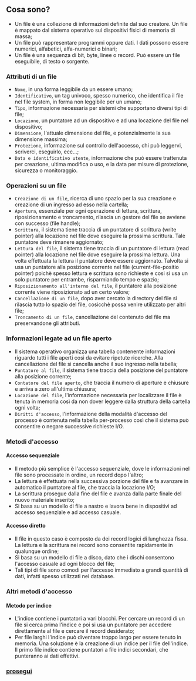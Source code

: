 ## Cosa sono?
- Un file è una collezione di informazioni definite dal suo creatore. Un file è mappato dal sistema operativo sui dispositivi fisici di memoria di massa;
- Un file può rappresentare programmi oppure dati. I dati possono essere numerici, alfabetici, alfa-numerici o binari;
- Un file è una sequenza di bit, byte, linee o record. Può essere un file eseguibile, di testo o sorgente.

### Attributi di un file
- `Nome`, in una forma leggibile da un essere umano;
- `Identificativo`, un tag univoco, spesso numerico, che identifica il file nel file system, in forma non leggibile per un umano;
- `Tipo`, informazione necessaria per sistemi che supportano diversi tipi di file;
- `Locazione`, un puntatore ad un dispositivo e ad una locazione del file nel dispositivo;
- `Dimensione`, l'attuale dimensione del file, e potenzialmente la sua dimensione massima;
- `Protezione`, informazione sul controllo dell'accesso, chi può leggervi, scriverci, eseguirlo, ecc...;
- `Data e identificativo utente`, informazione che può essere trattenuta per creazione, ultima modifica o uso, e la data per misure di protezione, sicurezza o monitoraggio.

### Operazioni su un file
- `Creazione di un file`, ricerca di uno spazio per la sua creazione e creazione di un ingresso ad esso nella cartella;
- `Apertura`, essenziale per ogni operazione di lettura, scrittura, riposizionamento e troncamento, rilascia un gestore del file se avviene con successo (file handle);
- `Scrittura`, il sistema tiene traccia di un puntatore di scrittura (write pointer) alla locazione nel file dove eseguire la prossima scrittura. Tale puntatore deve rimanere aggiornato;
- `Lettura del file`, il sistema tiene traccia di un puntatore di lettura (read pointer) alla locazione nel file dove eseguire la prossima lettura. Una volta effettuata la lettura il puntatore deve essere aggiornato. Talvolta si usa un puntatore alla posizione corrente nel file (current-file-positio pointer) poichè spesso lettura e scrittura sono richieste e cosi si usa un solo puntatore per entrambe, risparmiando tempo e spazio; 
- `Riposizionamento all'interno del file`, il puntatore alla posizione corrente viene riposizionato ad un certo valore;
- `Cancellazione di un file`, dopo aver cercato la directory del file si rilascia tutto lo spazio del file, cosicchè possa venire utilizzato per altri file;
- `Troncamento di un file`, cancellazione del contenuto del file ma preservandone gli attributi.

### Informazioni legate ad un file aperto
- Il sistema operativo organizza una tabella contenente informazioni riguardo tutti i file aperti cosi da evitare ripetute ricerche. Alla cancellazione del file si cancella anche il suo ingresso nella tabella;
- `Puntatore al file`, il sistema tiene traccia della posizione del puntatore alla posizione corrente;
- `Contatore del file aperto`, che traccia il numero di aperture e chiusure e arriva a zero all'ultima chiusura;
- `Locazione del file`, l'informazione necessaria per localizzare il file è tenuta in memoria così da non dover leggere dalla struttura della cartella ogni volta;
- `Diritti d'accesso`, l'informazione della modalità d'accesso del processo è contenuta nella tabella per-processo così che il sistema può consentire o negare successive richieste I/O.

### Metodi d'accesso

#### Accesso sequenziale
- Il metodo più semplice è l'accesso sequenziale, dove le informazioni nel file sono processate in ordine, un record dopo l'altro;
- La lettura è effettuata nella successiva porzione del file e fa avanzare in automatico il puntatore al file, che traccia la locazione I/O;
- La scrittura prosegue dalla fine del file e avanza dalla parte finale del nuovo materiale inserito;
- Si basa su un modello di file a nastro e lavora bene in dispositivi ad accesso sequenziale e ad accesso casuale.

#### Accesso diretto
- Il file in questo caso è composto da dei record logici di lunghezza fissa. La lettura e la scrittura nei record sono consentite rapidamente in qualunque ordine;
- Si basa su un modello di file a disco, dato che i dischi consentono l'accesso casuale ad ogni blocco del file;
- Tali tipi di file sono comodi per l'accesso immediato a grandi quantità di dati, infatti spesso utilizzati nei database.

### Altri metodi d'accesso

#### Metodo per indice
- L'indice contiene i puntatori a vari blocchi. Per cercare un record di un file si cerca prima l'indice e poi si usa un puntatore per accedere direttamente al file e cercare il record desiderato;
- Per file larghi l'indice può diventare troppo largo per essere tenuto in memoria. Una soluzione è la creazione di un indice per il file dell'indice. Il primo file indice contiene puntatori a file indici secondari, che punteranno ai dati effettivi. 


### [prosegui](https://github.com/Gabri432/Sistemi_operativi/blob/master/File_System/parte_2.md)